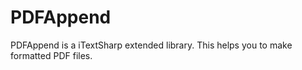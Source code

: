 # PDFAppend

PDFAppend is a iTextSharp extended library. This helps you to make formatted PDF files.
